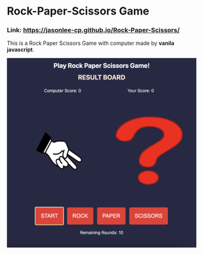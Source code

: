 # Rock-Paper-Scissors Game

### Link: https://jasonlee-cp.github.io/Rock-Paper-Scissors/


This is a Rock Paper Scissors Game with computer made by **vanila javascript**.

<img src="RPS.png" alt="drawing" width="500px" height="500px" style="text-align:center"/>


